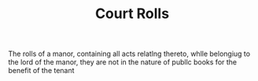 ---
title: Court Rolls
letter: C
permalink: "/definitions/bld-court-rolls.html"
body: The rolls of a manor, containing all acts relatlng thereto, whlle belongiug
  to the lord of the manor, they are not in the nature of publlc books for the benefit
  of the tenant
published_at: '2018-07-07'
source: Black's Law Dictionary 2nd Ed (1910)
layout: post
---